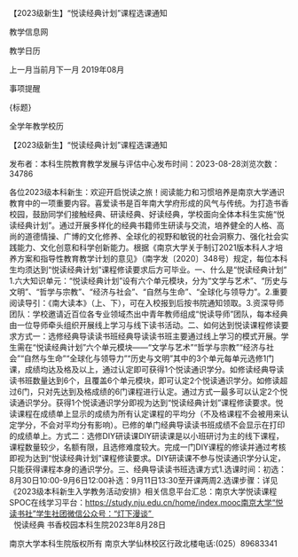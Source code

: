 






【2023级新生】“悦读经典计划”课程选课通知





























教学信息网







































教学日历



上一月当前月下一月
2019年08月





事项提醒


{标题}


全学年教学校历
























【2023级新生】“悦读经典计划”课程选课通知

发布者：本科生院教育教学发展与评估中心发布时间：2023-08-28浏览次数：34786

各位2023级本科新生：欢迎开启悦读之旅！阅读能力和习惯培养是南京大学通识教育中的一项重要内容。喜爱读书是百年南大学府形成的风气与传统。为打造书香校园，鼓励同学们接触经典、研读经典、好读经典，学校面向全体本科生实施“悦读经典计划”。通过开展多样化的经典书籍师生研读与交流，培养健全的人格、高尚的道德情操、广博的文化修养、全球化的视野和敏锐的社会洞察力、强化社会实践能力、文化创意和科学创新能力。根据《南京大学关于制订2021版本科人才培养方案和指导性教育教学计划的意见》（南字发〔2020〕348号）规定，每位本科生均须达到“悦读经典计划”课程修读要求后方可毕业。一、什么是“悦读经典计划” 1.六大知识单元：“悦读经典计划”设有六个单元模块，分为“文学与艺术”、“历史与文明”、“哲学与宗教”、“经济与社会”、“自然与生命”、“全球化与领导力”。2.重要阅读导引：《南大读本》（上、下），可在入校报到后按书院通知领取。3.资深导师团队：学校邀请近百位各专业领域杰出中青年教师组成“悦读导师”团队，每本经典由一位导师牵头组织开展线上学习与线下读书活动。二、如何达到悦读课程修读要求方式一：选修经典导读读书班经典导读读书班主要通过线上学习的模式开展。学生需在“悦读经典计划”六个单元模块——“文学与艺术”“哲学与宗教”“经济与社会”“自然与生命”“全球化与领导力”“历史与文明”其中的3个单元每单元选修1门课，成绩均达及格及以上，通过认定即可获得1个悦读通识学分。如修读经典导读读书班数量达到6个，且覆盖6个单元模块，即可认定2个悦读通识学分。如修读超过6门，只对先达到及格成绩的6门课程进行认定。通过方式一最多可以认定2个悦读通识学分。获得1个悦读通识学分即视为达到“悦读经典计划”课程修读要求。悦读课程在成绩单上显示的成绩为所有认定课程的平均分（不及格课程不会被用来认定学分，不会对平均分有影响）。已修的单门经典导读读书班成绩不会显示在打印的成绩单上。方式二：选修DIY研读课DIY研读课是以小班研讨为主的线下课程，课程数量较少，名额有限，且选修难度较大。完成一门DIY课程的修读并通过考核即视为达到“悦读经典计划”课程修读要求。DIY研读课不参与悦读通识学分认定，只能获得课程本身的通识学分。三、经典导读读书班选课方式1.选课时间：初选：8月30日10:00-9月6日12:00补选：9月11日13:30至开课两周2.选课步骤：详见《2023级本科新生入学教务活动安排》相关信息平台汇总：南京大学悦读课程SPOC在线学习平台：https://study.nju.edu.cn/home/index.mooc南京大学“悦读书社”学生社团微信公众号：“灯下漫谈”                                                            悦读经典 书香校园本科生院2023年8月28日

















南京大学本科生院版权所有
南京大学仙林校区行政北楼电话:(025）89683341






















